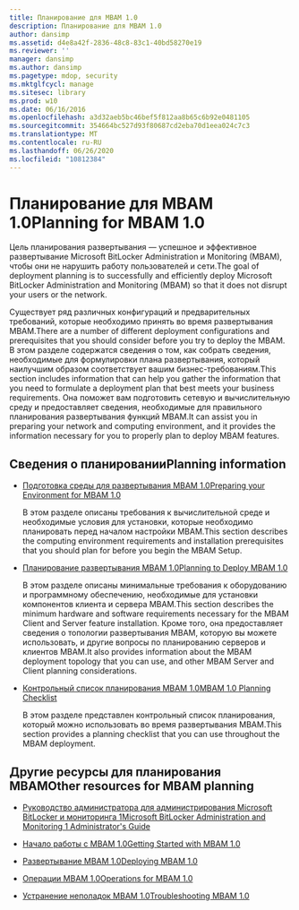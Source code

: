 ```yaml
---
title: Планирование для MBAM 1.0
description: Планирование для MBAM 1.0
author: dansimp
ms.assetid: d4e8a42f-2836-48c8-83c1-40bd58270e19
ms.reviewer: ''
manager: dansimp
ms.author: dansimp
ms.pagetype: mdop, security
ms.mktglfcycl: manage
ms.sitesec: library
ms.prod: w10
ms.date: 06/16/2016
ms.openlocfilehash: a3d32aeb5bc46bef5f812aa8b65c6b92e0481105
ms.sourcegitcommit: 354664bc527d93f80687cd2eba70d1eea024c7c3
ms.translationtype: MT
ms.contentlocale: ru-RU
ms.lasthandoff: 06/26/2020
ms.locfileid: "10812384"
---
```

# <span data-ttu-id="13785-103">Планирование для MBAM 1.0</span><span class="sxs-lookup"><span data-stu-id="13785-103">Planning for MBAM 1.0</span></span>


<span data-ttu-id="13785-104">Цель планирования развертывания — успешное и эффективное развертывание Microsoft BitLocker Administration и Monitoring (MBAM), чтобы они не нарушить работу пользователей и сети.</span><span class="sxs-lookup"><span data-stu-id="13785-104">The goal of deployment planning is to successfully and efficiently deploy Microsoft BitLocker Administration and Monitoring (MBAM) so that it does not disrupt your users or the network.</span></span>

<span data-ttu-id="13785-105">Существует ряд различных конфигураций и предварительных требований, которые необходимо принять во время развертывания MBAM.</span><span class="sxs-lookup"><span data-stu-id="13785-105">There are a number of different deployment configurations and prerequisites that you should consider before you try to deploy the MBAM.</span></span> <span data-ttu-id="13785-106">В этом разделе содержатся сведения о том, как собрать сведения, необходимые для формулировки плана развертывания, который наилучшим образом соответствует вашим бизнес-требованиям.</span><span class="sxs-lookup"><span data-stu-id="13785-106">This section includes information that can help you gather the information that you need to formulate a deployment plan that best meets your business requirements.</span></span> <span data-ttu-id="13785-107">Она поможет вам подготовить сетевую и вычислительную среду и предоставляет сведения, необходимые для правильного планирования развертывания функций MBAM.</span><span class="sxs-lookup"><span data-stu-id="13785-107">It can assist you in preparing your network and computing environment, and it provides the information necessary for you to properly plan to deploy MBAM features.</span></span>

## <span data-ttu-id="13785-108">Сведения о планировании</span><span class="sxs-lookup"><span data-stu-id="13785-108">Planning information</span></span>


-   [<span data-ttu-id="13785-109">Подготовка среды для развертывания MBAM 1.0</span><span class="sxs-lookup"><span data-stu-id="13785-109">Preparing your Environment for MBAM 1.0</span></span>](preparing-your-environment-for-mbam-10.md)

    <span data-ttu-id="13785-110">В этом разделе описаны требования к вычислительной среде и необходимые условия для установки, которые необходимо планировать перед началом настройки MBAM.</span><span class="sxs-lookup"><span data-stu-id="13785-110">This section describes the computing environment requirements and installation prerequisites that you should plan for before you begin the MBAM Setup.</span></span>

-   [<span data-ttu-id="13785-111">Планирование развертывания MBAM 1.0</span><span class="sxs-lookup"><span data-stu-id="13785-111">Planning to Deploy MBAM 1.0</span></span>](planning-to-deploy-mbam-10.md)

    <span data-ttu-id="13785-112">В этом разделе описаны минимальные требования к оборудованию и программному обеспечению, необходимые для установки компонентов клиента и сервера MBAM.</span><span class="sxs-lookup"><span data-stu-id="13785-112">This section describes the minimum hardware and software requirements necessary for the MBAM Client and Server feature installation.</span></span> <span data-ttu-id="13785-113">Кроме того, она предоставляет сведения о топологии развертывания MBAM, которую вы можете использовать, и другие вопросы по планированию серверов и клиентов MBAM.</span><span class="sxs-lookup"><span data-stu-id="13785-113">It also provides information about the MBAM deployment topology that you can use, and other MBAM Server and Client planning considerations.</span></span>

-   [<span data-ttu-id="13785-114">Контрольный список планирования MBAM 1.0</span><span class="sxs-lookup"><span data-stu-id="13785-114">MBAM 1.0 Planning Checklist</span></span>](mbam-10-planning-checklist.md)

    <span data-ttu-id="13785-115">В этом разделе представлен контрольный список планирования, который можно использовать во время развертывания MBAM.</span><span class="sxs-lookup"><span data-stu-id="13785-115">This section provides a planning checklist that you can use throughout the MBAM deployment.</span></span>

## <a href="" id="other-resources-for-mbam-planning-"></a><span data-ttu-id="13785-116">Другие ресурсы для планирования MBAM</span><span class="sxs-lookup"><span data-stu-id="13785-116">Other resources for MBAM planning</span></span>


-   [<span data-ttu-id="13785-117">Руководство администратора для администрирования Microsoft BitLocker и мониторинга 1</span><span class="sxs-lookup"><span data-stu-id="13785-117">Microsoft BitLocker Administration and Monitoring 1 Administrator's Guide</span></span>](index.md)

-   [<span data-ttu-id="13785-118">Начало работы с MBAM 1.0</span><span class="sxs-lookup"><span data-stu-id="13785-118">Getting Started with MBAM 1.0</span></span>](getting-started-with-mbam-10.md)

-   [<span data-ttu-id="13785-119">Развертывание MBAM 1.0</span><span class="sxs-lookup"><span data-stu-id="13785-119">Deploying MBAM 1.0</span></span>](deploying-mbam-10.md)

-   [<span data-ttu-id="13785-120">Операции MBAM 1.0</span><span class="sxs-lookup"><span data-stu-id="13785-120">Operations for MBAM 1.0</span></span>](operations-for-mbam-10.md)

-   [<span data-ttu-id="13785-121">Устранение неполадок MBAM 1.0</span><span class="sxs-lookup"><span data-stu-id="13785-121">Troubleshooting MBAM 1.0</span></span>](troubleshooting-mbam-10.md)

 

 





